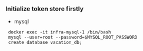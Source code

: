 ### Initialize token store firstly

- mysql
```
 docker exec -it infra-mysql-1 /bin/bash
 mysql --user=root --password=$MYSQL_ROOT_PASSWORD
 create database vacation_db;
```
